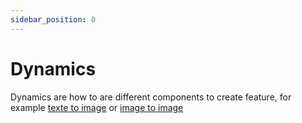 ```yaml
---
sidebar_position: 0
---
```


# Dynamics

Dynamics are how to are different components to create feature, for example [texte to image](./base-features/text-to-image.md) or [image to image](./base-features/image-to-image.md)
